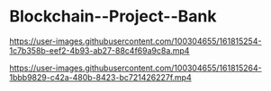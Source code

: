 # Blockchain--Project--Bank

https://user-images.githubusercontent.com/100304655/161815254-1c7b358b-eef2-4b93-ab27-88c4f69a9c8a.mp4



https://user-images.githubusercontent.com/100304655/161815264-1bbb9829-c42a-480b-8423-bc721426227f.mp4


